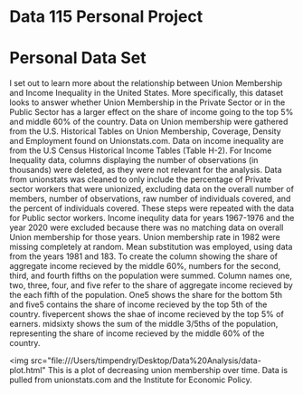 # Data 115 Personal Project
# Personal Data Set 
I set out to learn more about the relationship between Union Membership and Income Inequality in the United States. More specifically, this dataset looks to answer whether Union Membership in the Private Sector or in the Public Sector has a larger effect on the share of income going to the top 5% and middle 60% of the country.  Data on Union membership were gathered from the U.S. Historical Tables on Union Membership, Coverage, Density and Employment found on Unionstats.com. Data on income inequality are from the U.S Census Historical Income Tables (Table H-2). 
For Income Inequality data, columns displaying the number of observations (in thousands) were deleted, as they were not relevant for the analysis. Data from unionstats was cleaned to only include the percentage of Private sector workers that were unionized, excluding data on the overall number of members, number of observations, raw number of individuals covered, and the percent of individuals covered. These steps were repeated with the data for Public sector workers. Income inequlity data for years 1967-1976 and the year 2020 were excluded because there was no matching data on overall Union membership for those years. Union membership rate in 1982 were missing completely at random. Mean substitution was employed, using data from the years 1981 and 183. To create the column showing the share of aggregate income recieved by the middle 60%, numbers for the second, third, and fourth fifths on the population were summed. 
Column names one, two, three, four, and five refer to the share of aggregate income recieved by the each fifth of the population. One5 shows the share for the bottom 5th and five5 contains the share of income recieved by the top 5th of the country. fivepercent shows the shae of income recieved by the top 5% of earners. midsixty shows the sum of the middle 3/5ths of the population, representing the share of income recieved by the middle 60% of the country. 

<img src="file:///Users/timpendry/Desktop/Data%20Analysis/data-plot.html"
This is a plot of decreasing union membership over time. Data is pulled from unionstats.com and the Institute for Economic Policy. 

